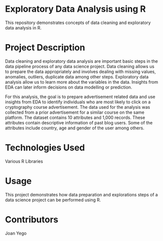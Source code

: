 # Exploratory Data Analysis using R

This repository demonstrates concepts of data cleaning and exploratory data analysis in R.

# Project Description

Data cleaning and exploratory data analysis are important basic steps in the data pipeline process of any data science project. Data cleaning allows us to prepare the data appropriately and involves dealing with missing values, anomalies, outliers, duplicate data among other steps. Exploratory data analysis allow us to learn more about the variables in the data. Insights from EDA can later inform decisions on data modelling or prediction.

For this analysis, the goal is to prepare advertisement related data and use insights from EDA to identify individuals who are most likely to click on a cryptography course advertisement. The data used for the analysis was collected from a prior advertisement for a similar course on the same platform. The dataset contains 10 attributes and 1,000 records. These attributes contain descriptive information of past blog users. Some of the attributes include country, age and gender of the user among others.


# Technologies Used

Various R Libraries

# Usage

This project demonstrates how data preparation and explorations steps of a data science project can be performed using R.

# Contributors

Joan Yego
